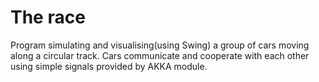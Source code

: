 # The race
Program simulating and visualising(using Swing) a group of cars moving along a circular track. Cars communicate and cooperate with each other using simple signals provided by AKKA module.
